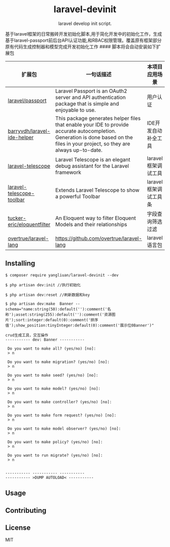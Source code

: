 <h1 align="center"> laravel-devinit </h1>

<p align="center"> laravel develop init script.</p>
基于laravel框架的日常搬砖开发初始化脚本,用于简化开发中的初始化工作，生成基于laravel-passport前后台API认证功能,和RBAC权限管理。覆盖原有框架部分原有代码生成控制器和模型完成开发初始化工作
#### 脚本将会自动安装如下扩展包

| **扩展包** | **一句话描述** | **本项目应用场景** |
| ---- | ---- | ---- | 
| [laravel/passport](https://github.com/laravel/passport) | Laravel Passport is an OAuth2 server and API authentication package that is simple and enjoyable to use. | 用户认证 |
| [barryvdh/laravel-ide-helper](https://github.com/barryvdh/laravel-ide-helper) | This package generates helper files that enable your IDE to provide accurate autocompletion. Generation is done based on the files in your project, so they are always up-to-date.| IDE开发自动补全工具 |
| [laravel-telescope](https://github.com/laravel/telescope) | Laravel Telescope is an elegant debug assistant for the Laravel framework | laravel框架调试工具 |
| [laravel-telescope-toolbar](https://github.com/fruitcake/laravel-telescope-toolbar) |Extends Laravel Telescope to show a powerful Toolbar |laravel框架调试工具条|
| [tucker-eric/eloquentfilter](https://github.com/tucker-eric/eloquentfilter) | An Eloquent way to filter Eloquent Models and their relationships| 字段查询筛选过滤 |
| [overtrue/laravel-lang](https://github.com/overtrue/laravel-lang) |https://github.com/overtrue/laravel-lang| laravel语言包 |




## Installing

```shell
$ composer require yangliuan/laravel-devinit --dev

$ php artisan dev:init //执行初始化

$ php artisan dev:reset //刷新数据和key

$ php artisan dev:make  Banner --schema="name:string(50):default(''):comment('名称');asset:string(255):default(''):comment('资源图片');sort:integer:default(0):comment('排序值');show_position:tinyInteger:default(0):comment('展示位0Banner')"

crud生成工具，交互操作
----------- dev: Banner -----------

 Do you want to make all? (yes/no) [no]:
 > n

 Do you want to make migration? (yes/no) [no]:
 > n

 Do you want to make seed? (yes/no) [no]:
 > n

 Do you want to make model? (yes/no) [no]:
 > n

 Do you want to make controller? (yes/no) [no]:
 > n

 Do you want to make form request? (yes/no) [no]:
 > n

 Do you want to make model observer? (yes/no) [no]:
 > n

 Do you want to make policy? (yes/no) [no]:
 > n

 Do you want to run migrate? (yes/no) [no]:
 > n


----------- ----------- -----------
----------- >DUMP AUTOLOAD< -----------
```


## Usage



## Contributing



## License

MIT